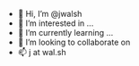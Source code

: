 - 👋 Hi, I’m @jwalsh
- 👀 I’m interested in ...
- 🌱 I’m currently learning ...
- 💞️ I’m looking to collaborate on 
- 📫 j at wal.sh

<!---
jwalsh/jwalsh is a ✨ special ✨ repository because its `README.md` (this file) appears on your GitHub profile.
You can click the Preview link to take a look at your changes.
--->
